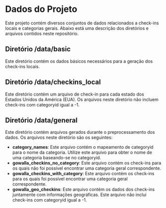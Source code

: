 # Dados do Projeto

Este projeto contém diversos conjuntos de dados relacionados a check-ins locais e categorias gerais. Abaixo está uma descrição dos diretórios e arquivos contidos neste repositório.

## Diretório /data/basic

Este diretório contém os dados básicos necessários para a geração dos check-ins locais.

## Diretório /data/checkins_local

Este diretório contém um arquivo de check-in para cada estado dos Estados Unidos da América (EUA). Os arquivos neste diretório não incluem check-ins com categoryid igual a -1.

## Diretório /data/general

Este diretório contém arquivos gerados durante o preprocessamento dos dados. Os arquivos neste diretório são os seguintes:

- **category_names**: Este arquivo contém o mapeamento de categoryid para o nome da categoria. Utilize este arquivo para obter o nome de uma categoria baseando-se no categoryid.
- **gowalla_checkins_no_category**: Este arquivo contém os check-ins para os quais não foi possível encontrar uma categoria geral correspondente.
- **gowalla_checkins_with_category**: Este arquivo contém os check-ins para os quais foi possível encontrar uma categoria geral correspondente.
- **gowalla_geo_checkins**: Este arquivo contém os dados dos check-ins juntamente com informações geográficas. Este arquivo não inclui check-ins com categoryid igual a -1.
